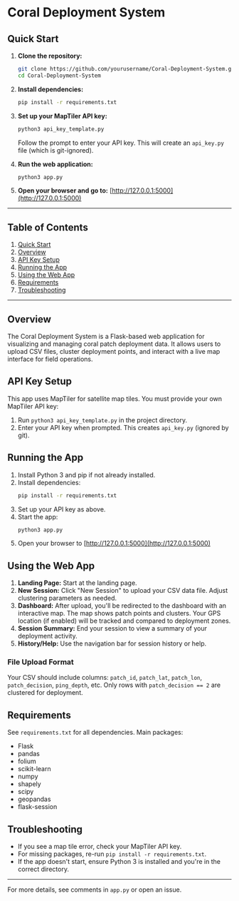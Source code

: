 
# Coral Deployment System

## Quick Start

1. **Clone the repository:**
	```bash
	git clone https://github.com/yourusername/Coral-Deployment-System.git
	cd Coral-Deployment-System
	```

2. **Install dependencies:**
	```bash
	pip install -r requirements.txt
	```

3. **Set up your MapTiler API key:**
	```bash
	python3 api_key_template.py
	```
	Follow the prompt to enter your API key. This will create an `api_key.py` file (which is git-ignored).

4. **Run the web application:**
	```bash
	python3 app.py
	```

5. **Open your browser and go to:**
	[http://127.0.0.1:5000](http://127.0.0.1:5000)

---

## Table of Contents

1. [Quick Start](#quick-start)
2. [Overview](#overview)
3. [API Key Setup](#api-key-setup)
4. [Running the App](#running-the-app)
5. [Using the Web App](#using-the-web-app)
6. [Requirements](#requirements)
7. [Troubleshooting](#troubleshooting)

---

## Overview

The Coral Deployment System is a Flask-based web application for visualizing and managing coral patch deployment data. It allows users to upload CSV files, cluster deployment points, and interact with a live map interface for field operations.

## API Key Setup

This app uses MapTiler for satellite map tiles. You must provide your own MapTiler API key:

1. Run `python3 api_key_template.py` in the project directory.
2. Enter your API key when prompted. This creates `api_key.py` (ignored by git).

## Running the App

1. Install Python 3 and pip if not already installed.
2. Install dependencies:
	```bash
	pip install -r requirements.txt
	```
3. Set up your API key as above.
4. Start the app:
	```bash
	python3 app.py
	```
5. Open your browser to [http://127.0.0.1:5000](http://127.0.0.1:5000)

## Using the Web App

1. **Landing Page:** Start at the landing page.
2. **New Session:** Click "New Session" to upload your CSV data file. Adjust clustering parameters as needed.
3. **Dashboard:** After upload, you'll be redirected to the dashboard with an interactive map. The map shows patch points and clusters. Your GPS location (if enabled) will be tracked and compared to deployment zones.
4. **Session Summary:** End your session to view a summary of your deployment activity.
5. **History/Help:** Use the navigation bar for session history or help.

### File Upload Format

Your CSV should include columns: `patch_id`, `patch_lat`, `patch_lon`, `patch_decision`, `ping_depth`, etc. Only rows with `patch_decision == 2` are clustered for deployment.

## Requirements

See `requirements.txt` for all dependencies. Main packages:

- Flask
- pandas
- folium
- scikit-learn
- numpy
- shapely
- scipy
- geopandas
- flask-session

## Troubleshooting

- If you see a map tile error, check your MapTiler API key.
- For missing packages, re-run `pip install -r requirements.txt`.
- If the app doesn't start, ensure Python 3 is installed and you're in the correct directory.

---

For more details, see comments in `app.py` or open an issue.